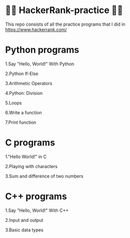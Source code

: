# 👨‍💻 HackerRank-practice 👨‍💻

This repo consists of all the practice programs that I did in https://www.hackerrank.com/

# Python programs
  
  1.Say "Hello, World!" With Python
  
  2.Python If-Else
  
  3.Arithmetic Operators
  
  4.Python: Division
  
  5.Loops
  
  6.Write a function
  
  7.Print function

# C programs

  1."Hello World!" in C
  
  2.Playing with characters
  
  3.Sum and difference of two numbers
  
# C++ programs

  1.Say "Hello, World!" With C++
  
  2.Input and output
  
  3.Basic data types


